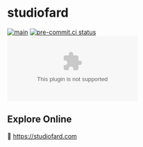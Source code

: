 # studiofard

[![main](https://github.com/studiofard/studiofard.com/actions/workflows/django.yml/badge.svg)](https://github.com/studiofard/studiofard.com/actions/workflows/django.yml)
[![pre-commit.ci status](https://results.pre-commit.ci/badge/github/studiofard/studiofard.com/main.svg)](https://results.pre-commit.ci/latest/github/studiofard/studiofard.com/main)
[![GitHub](https://img.shields.io/github/license/studiofard/studiofard.com?color=cornflowerblue)](https://github.com/studiofard/studiofard.com/blob/main/LICENSE)

## Explore Online

🔗 <https://studiofard.com>
